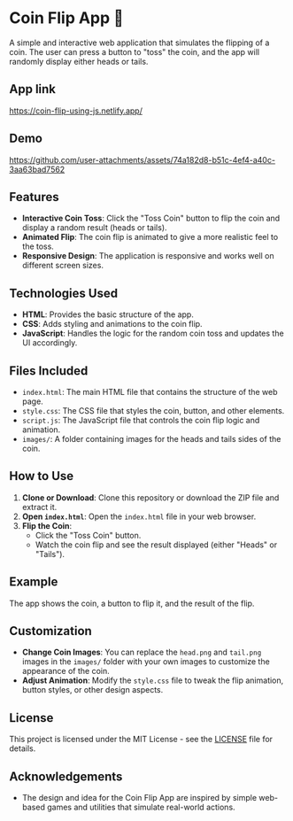 # Coin Flip App 🤌

A simple and interactive web application that simulates the flipping of a coin. The user can press a button to "toss" the coin, and the app will randomly display either heads or tails.

## App link

https://coin-flip-using-js.netlify.app/

## Demo

https://github.com/user-attachments/assets/74a182d8-b51c-4ef4-a40c-3aa63bad7562

## Features

- **Interactive Coin Toss**: Click the "Toss Coin" button to flip the coin and display a random result (heads or tails).
- **Animated Flip**: The coin flip is animated to give a more realistic feel to the toss.
- **Responsive Design**: The application is responsive and works well on different screen sizes.

## Technologies Used

- **HTML**: Provides the basic structure of the app.
- **CSS**: Adds styling and animations to the coin flip.
- **JavaScript**: Handles the logic for the random coin toss and updates the UI accordingly.

## Files Included

- `index.html`: The main HTML file that contains the structure of the web page.
- `style.css`: The CSS file that styles the coin, button, and other elements.
- `script.js`: The JavaScript file that controls the coin flip logic and animation.
- `images/`: A folder containing images for the heads and tails sides of the coin.

## How to Use

1. **Clone or Download**: Clone this repository or download the ZIP file and extract it.
2. **Open `index.html`**: Open the `index.html` file in your web browser.
3. **Flip the Coin**:
   - Click the "Toss Coin" button.
   - Watch the coin flip and see the result displayed (either "Heads" or "Tails").

## Example

The app shows the coin, a button to flip it, and the result of the flip.

## Customization

- **Change Coin Images**: You can replace the `head.png` and `tail.png` images in the `images/` folder with your own images to customize the appearance of the coin.
- **Adjust Animation**: Modify the `style.css` file to tweak the flip animation, button styles, or other design aspects.

## License

This project is licensed under the MIT License - see the [LICENSE](LICENSE) file for details.

## Acknowledgements

- The design and idea for the Coin Flip App are inspired by simple web-based games and utilities that simulate real-world actions.

